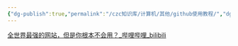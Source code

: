 ```yaml
---
{"dg-publish":true,"permalink":"/czc知识库/计算机/其他/github使用教程/","dgPassFrontmatter":true,"created":"2024-06-18T17:45:20.821+08:00","updated":"2024-12-08T12:27:33.505+08:00"}
---
```




[全世界最强的网站，但是你根本不会用？\_哔哩哔哩\_bilibili](https://www.bilibili.com/video/BV1uQ4y1n7pi)

